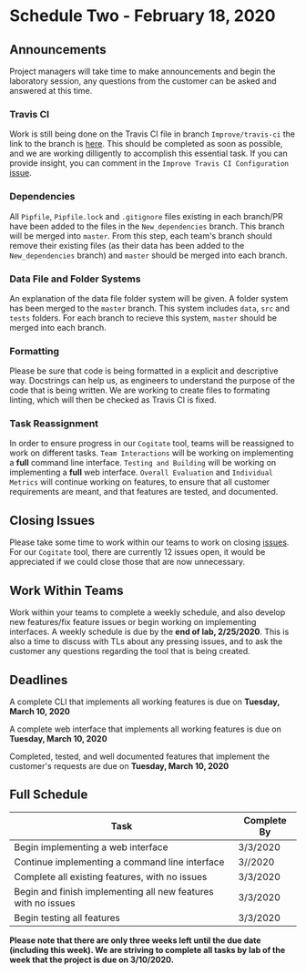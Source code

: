 # Schedule Two - February 18, 2020

## Announcements

Project managers will take time to make announcements and begin the laboratory session, any questions from the customer can be asked and answered at this time.

### Travis CI

Work is still being done on the Travis CI file in branch `Improve/travis-ci` the link to the branch is [here](https://github.com/GatorCogitate/cogitate_tool/tree/Improve/travis-ci). This should be completed as soon as possible, and we are working dilligently to accomplish this essential task. If you can provide insight, you can comment in the `Improve Travis CI Configuration` [issue](https://github.com/GatorCogitate/cogitate_tool/issues/30).

### Dependencies

All `Pipfile`, `Pipfile.lock` and `.gitignore` files existing in each branch/PR have been added to the files in the `New_dependencies` branch. This branch will be merged into `master`. From this step, each team's branch should remove their existing files (as their data has been added to the `New_dependencies` branch) and `master` should be merged into each branch.

### Data File and Folder Systems

An explanation of the data file folder system will be given. A folder system has been merged to the `master` branch. This system includes `data`, `src` and `tests` folders. For each branch to recieve this system, `master` should be merged into each branch.

### Formatting

Please be sure that code is being formatted in a explicit and descriptive way. Docstrings can help us, as engineers to understand the purpose of the code that is being written. We are working to create files to formating linting, which will then be checked as Travis CI is fixed.

### Task Reassignment

In order to ensure progress in our `Cogitate` tool, teams will be reassigned to work on different tasks. `Team Interactions` will be working on implementing a **full** command line interface. `Testing and Building` will be working on implementing a **full** web interface. `Overall Evaluation` and `Individual Metrics` will continue working on features, to ensure that all customer requirements are meant, and that features are tested, and documented.

## Closing Issues

Please take some time to work within our teams to work on closing [issues](https://github.com/GatorCogitate/cogitate_tool/issues). For our `Cogitate` tool, there are currently 12 issues open, it would be appreciated if we could close those that are now unnecessary.

## Work Within Teams

Work within your teams to complete a weekly schedule, and also develop new features/fix feature issues or begin working on implementing interfaces. A weekly schedule is due by the **end of lab, 2/25/2020**. This is also a time to discuss with TLs about any pressing issues, and to ask the customer any questions regarding the tool that is being created.

## Deadlines

A complete CLI that implements all working features is due on **Tuesday, March 10, 2020**

A complete web interface that implements all working features is due on **Tuesday, March 10, 2020**

Completed, tested, and well documented features that implement the customer's requests are due on **Tuesday, March 10, 2020**

## Full Schedule

Task | Complete By
---- | -----------
Begin implementing a web interface | 3/3/2020
Continue implementing a command line interface | 3//2020
Complete all existing features, with no issues | 3/3/2020
Begin and finish implementing all new features with no issues | 3/3/2020
Begin testing all features | 3/3/2020

**Please note that there are only three weeks left until the due date (including this week). We are striving to complete all tasks by lab of the week that the project is due on 3/10/2020.**